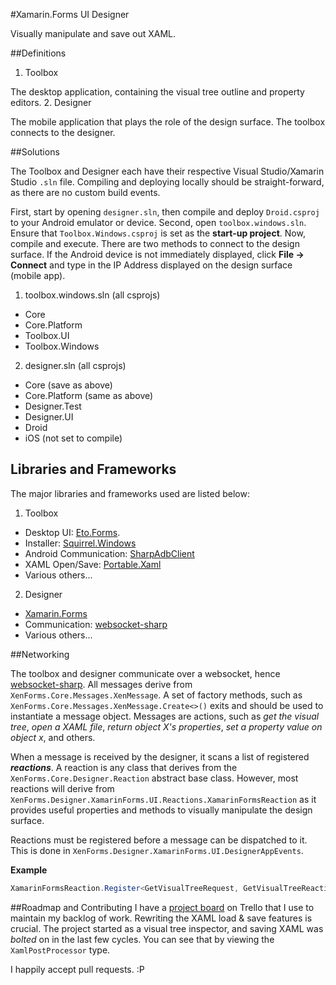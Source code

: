 #Xamarin.Forms UI Designer

Visually manipulate and save out XAML.

##Definitions
1. Toolbox
 
 The desktop application, containing the visual tree outline and property editors.
2. Designer

 The mobile application that plays the role of the design surface. The toolbox connects to the designer.
 
##Solutions

The Toolbox and Designer each have their respective Visual Studio/Xamarin Studio ```.sln``` file. Compiling and deploying locally should be straight-forward, as there are no custom build events.

First, start by opening ```designer.sln```, then compile and deploy ```Droid.csproj``` to your Android emulator or device.
Second, open ```toolbox.windows.sln```. Ensure that ```Toolbox.Windows.csproj``` is set as the **start-up project**. Now, compile and execute. There are two methods to connect to the design surface. If the Android device is not immediately displayed, click **File -> Connect** and type in the IP Address displayed on the design surface (mobile app).

1. toolbox.windows.sln (all csprojs)
  * Core
  * Core.Platform
  * Toolbox.UI
  * Toolbox.Windows
2. designer.sln (all csprojs)
 * Core (save as above)
 * Core.Platform (same as above)
 * Designer.Test
 * Designer.UI
 * Droid
 * iOS (not set to compile)

## Libraries and Frameworks
The major libraries and frameworks used are listed below:

1. Toolbox

 * Desktop UI: [Eto.Forms](https://github.com/picoe/Eto).
 * Installer: [Squirrel.Windows](https://github.com/Squirrel/Squirrel.Windows)
 * Android Communication: [SharpAdbClient](https://github.com/quamotion/madb)
 * XAML Open/Save: [Portable.Xaml](https://github.com/michaeled/Portable.Xaml)
 * Various others...

2. Designer

 * [Xamarin.Forms](https://www.xamarin.com/)
 * Communication: [websocket-sharp](https://github.com/sta/websocket-sharp)
 * Various others...

##Networking

The toolbox and designer communicate over a websocket, hence [websocket-sharp](https://github.com/sta/websocket-sharp). All messages derive from ```XenForms.Core.Messages.XenMessage```. A set of factory methods, such as ```XenForms.Core.Messages.XenMessage.Create<>()``` exits and should be used to instantiate a message object. Messages are actions, such as *get the visual tree*, *open a XAML file*, *return object X's properties*, *set a property value on object x*, and others.

When a message is received by the designer, it scans a list of registered ***reactions***. A reaction is any class that derives from the ```XenForms.Core.Designer.Reaction``` abstract base class. However, most reactions will derive from ```XenForms.Designer.XamarinForms.UI.Reactions.XamarinFormsReaction``` as it provides useful properties and methods to visually manipulate the design surface.

Reactions must be registered before a message can be dispatched to it. This is done in ```XenForms.Designer.XamarinForms.UI.DesignerAppEvents```.

**Example**

```cs
XamarinFormsReaction.Register<GetVisualTreeRequest, GetVisualTreeReaction<VisualElement>>(page);
```

##Roadmap and Contributing 
I have a [project board](https://trello.com/b/dAZJ4QkT/xenforms-beta-roadmap) on Trello that I use to maintain my backlog of work. Rewriting the XAML load & save features is crucial. The project started as a visual tree inspector, and saving XAML was *bolted* on in the last few cycles. You can see that by viewing the ``XamlPostProcessor`` type.

I happily accept pull requests. :P
